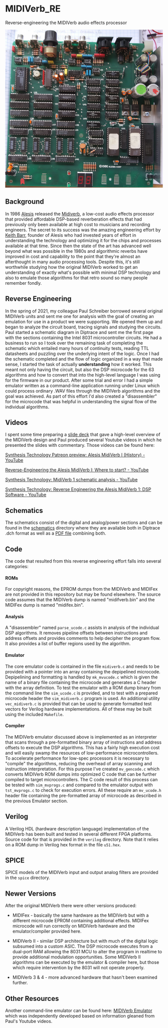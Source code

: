 # MIDIVerb_RE

Reverse-engineering the MIDIVerb audio effects processor

![](./img/MV1_top.png)

## Background

In 1986 [Alesis](https://en.wikipedia.org/wiki/Alesis) released the [Midiverb](https://www.vintagedigital.com.au/alesis-midiverb/), a low-cost audio effects processor that provided affordable DSP-based reverberation effects that had previously only been available at high cost to musicians and recording engineers. The secret to its success was the amazing engineering effort by [Keith Barr](https://valhalladsp.com/2010/08/25/rip-keith-barr/), founder of Alesis who had invested years of effort in understanding the technology and optimizing it for the chips and processes available at that time. Since then the state of the art has advanced well beyond what was possible in the 1980s and algorithmic reverbs have improved in cost and capability to the point that they're almost an afterthought in many audio processing tools. Despite this, it's still worthwhile studying how the original MIDIVerb worked to get an understanding of exactly what's possible with minimal DSP technology and also to emulate those algorithms for that retro sound so many people remember fondly.

## Reverse Engineering

In the spring of 2021, my colleague Paul Schreiber borrowed several original MIDIVerb units and sent me one for analysis with the goal of creating an emulation for use in a product we were supporting. We opened them up and began to analyze the circuit board, tracing signals and studying the circuits. Paul started a schematic diagram in Diptrace and sent me the first page with the sections containing the Intel 8031 microcontroller circuits. He had a business to run so I took over the remaining task of completing the schematic which entailed many hours of continuity tests, reading TTL datasheets and puzzling over the underlying intent of the logic. Once I had the schematic completed and the flow of logic organized in a way that made sense, I started the task of actually **understanding** how it worked. This meant not only having the circuit, but also the DSP microcode for the 63 algorithms and how to convert that into the high-level language I was using for the firmware in our product. After some trial and error I had a simple emulator written as a command-line application running under Linux which could process ordinary .WAV files through the MIDIVerb algorithms and the goal was achieved. As part of this effort I'd also created a "disassembler" for the microcode that was helpful in understanding the signal flow of the individual algorithms.

## Videos

I spent some time preparing a [slide deck](./docs/MV_Slides.pdf) that gave a high-level overview of the MIDIVerb design and Paul produced several Youtube videos in which he presented the slides with commentary. Those videos can be found here:

[Synthesis Technology Patreon preview: Alesis MidiVerb I (History) - YouTube](https://www.youtube.com/watch?v=2yYiWOHwHSo)

[Reverse-Engineering the Alesis MidiVerb I: Where to start? - YouTube](https://www.youtube.com/watch?v=z4cIt1VPAjU)

[Synthesis Technology: MidiVerb 1 schematic analysis - YouTube](https://www.youtube.com/watch?v=JNPpU08YZjk)

[Synthesis Technology: Reverse Engineering the Alesis MidiVerb 1: DSP Software - YouTube](https://www.youtube.com/watch?v=5DYbirWuBaU)

## Schematics

The schematics consist of the digital and analog/power sections and can be found in the [schematics](./schematics) directory where they are available both in Diptrace .dch format as well as a [PDF file](./schematics/MIDIVerb_Schematic.pdf) combining both.

## Code

The code that resulted from this reverse engineering effort falls into several categories:

#### ROMs

For copyright reasons, the EPROM dumps from the MIDIVerb and MIDIFex are not provided in this repository but may be found elsewhere. The source code assumes that the MIDIVerb dump is named "midifverb.bin" and the MIDIFex dump is named "midifex.bin".

#### Analysis

A "disassembler" named `parse_ucode.c` assists in analysis of the individual DSP algorithms. It removes pipeline offsets between instructions and address offsets and provides comments to help decipher the program flow. It also provides a list of buffer regions used by the algorithm.

#### Emulator

The core emulator code is contained in the file `midiverb.c` and needs to be provided with a pointer into an array containing the depipelined microcode. Depipelining and formatting is handled by `mk_mvucode.c` which is given the name of a binary file containing the microcode and generates a C header with the array definition. To test the emulator with a ROM dump binary from the command line the `sim_ucode.c` is provided, and to test with a prepared microcode header the `sim_midiverb.c` program is used. An additional utility `vec_midiverb.c` is provided that can be used to generate formatted test vectors for Verilog hardware implementations. All of these may be built using the included `Makefile`. 

#### Compiler

The MIDIVerb emulator discussed above is implemented as an interpreter that scans through a pre-formatted binary array of instructions and address offsets to execute the DSP algorithms. This has a fairly high execution cost and will easily swamp the resources of low-performance microcontrollers. To accelerate performance for low-spec processors it is necessary to "compile" the algorithms, reducing the overhead of array scanning and instruction interpretation. For this purpose I've created `mv_gencode.c` which converts MIDIVerb ROM dumps into optimized C code that can be further compiled to target microcontrollers. The C code result of this process can be tested with `sim_mvprogs.c` and compared to the emulator output with `tst_mvprogs.c` to check for execution errors. All these require an `mv_ucode.h` header file containing the pre-formatted array of microcode as described in the previous Emulator section.

## Verilog

A Verilog HDL (hardware description language) implementation of the MIDIVerb has been built and tested in several different FPGA platforms. Source code for that is provided in the `verilog` directory. Note that it relies on a ROM dump in Verilog hex format in the file `u51.hex`.

## SPICE

SPICE models of the MIDIVerb input and output analog filters are provided in the `spice` directory. 

## Newer Versions

After the original MIDIVerb there were other versions produced:

- MIDIFex - basically the same hardware as the MIDIVerb but with a different microcode EPROM containing additional effects. MIDIFex microcode will run correctly on MIDIVerb hardware and the emulator/compiler provided here.

- MIDIVerb II - similar DSP architecture but with much of the digital logic subsumed into a custom ASIC. The DSP microcode executes from a dual-port RAM allowing the 8031 MCU to alter the program in realtime to provide additional modulation opportunities. Some MIDIVerb II algorithms can be executed by the emulator & compiler here, but those which require intervention by the 8031 will not operate properly.

- MIDIVerb 3 & 4 - more advanced hardware that hasn't been examined further.

## Other Resources

Another command-line emulator can be found here: [MIDIVerb Emulator](https://github.com/thement/midiverb_emulator) which was independently developed based on information gleaned from Paul's Youtube videos.
